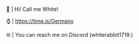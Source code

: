 👋 | Hi! Call me White!

⌚️ | https://time.is/Germany

🌐 | You can reach me on Discord (whiterabbit1719.)
